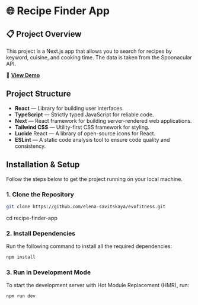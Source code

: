 # 🌐 Recipe Finder App

## 📋 Project Overview

This project is a Next.js app that allows you to search for recipes by keyword, cuisine, and cooking time. The data is taken from the Spoonacular API.

🚀 [**View Demo**](https://elena-savitskaya.github.io/recipe-finder-app/)

## Project Structure
- **React** — Library for building user interfaces.
- **TypeScript** — Strictly typed JavaScript for reliable code.
- **Next** — React framework for building server-rendered web applications.
- **Tailwind CSS** — Utility-first CSS framework for styling.
- **Lucide** React — A library of open-source icons for React.
- **ESLint** — A static code analysis tool to ensure code quality and consistency.

## Installation & Setup

Follow the steps below to get the project running on your local machine.

### 1. Clone the Repository

```bash
git clone https://github.com/elena-savitskaya/evofitness.git
```
cd recipe-finder-app

### 2. Install Dependencies
Run the following command to install all the required dependencies:

```bash
npm install
```

### 3. Run in Development Mode
To start the development server with Hot Module Replacement (HMR), run:

```bash
npm run dev
```


